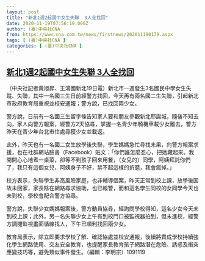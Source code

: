 ```yaml
---
layout: post
title: "新北1週2起國中女生失聯  3人全找回"
date: 2020-11-19T07:56:19.000Z
author: (臺)中央社CNA
from: https://www.cna.com.tw/news/firstnews/202011190179.aspx
tags: [ (臺)中央社CNA ]
categories: [ (臺)中央社CNA ]
---
```

<!--1605772579000-->
[新北1週2起國中女生失聯  3人全找回](https://www.cna.com.tw/news/firstnews/202011190179.aspx)
------

<div>
<div></div><div class="paragraph"><p>（中央社記者黃旭昇、王鴻國新北19日電）新北市一週發生3名國民中學女生失蹤、失聯，其中一名國三生日前經警方找回，今天再有兩名國二生失聯，引起新北市政府教育局重視並校安通報；警方說，已找回兩少女。</p><p>警方說，日前有一名國三生留字條告知家人要和朋友參觀新北耶誕城，隨後不知去向，家人向警方報案，經警方2天協尋，掌握一名青少年騎機車載少女離去，警方昨天在青少年台北市住處尋獲少女並載返。</p><p>此外，昨天也有一名國二女生放學後失聯，學生媽媽急忙尋找未果，向警方報案求援，也在社群網站臉書（Facebook）貼文：「你們誰怎麼忍心，把她藏起來。我開開心心地煮一桌菜，卻等不到孩子回來用餐，（女兒的）同學，阿姨拜託你們了，我只有這個女兒，阿姨身子不好，禁不起這樣的折磨，我會瘋掉。」</p><p>校方表示，失聯學生非高風險家庭，也非輔導個案，昨天正常到校上課，放學後因故未回家，家長除在網路尋求協助，也已報警，而和這名學生同校的女同學今天也未到校，學校會配合警方協尋。</p><p>警方說，失聯少女媽媽報案後，警方動員協尋，經詢問學校得知，這名少女今天未到校上課；此外，另一名失聯少女上午有到校門口被監視器拍到，但未進校，經警方調閱監視畫面循線找人，下午已順利找回兩少女。</p><p>教育局表示，除立即要求學校了解、確認協處並校安通報，後續將責成學校持續強化學生網路使用、交友安全教育，也提醒家長教育孩子網路潛在危險、誘惑及衝突應變技巧等，避免類似事件發生。（編輯：李明宗）1091119</p></div>
</div>
